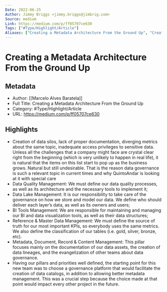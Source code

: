 ```yaml
---
Date: 2022-06-25
Author: Jimmy Briggs <jimmy.briggs@jimbrig.com>
Source: medium
Link: https://medium.com/p/ff05707ce630
Tags: ["#Type/Highlight/Article"]
Aliases: ["Creating a Metadata Architecture From the Ground Up", "Creating a Metadata Architecture From the Ground Up"]
---
```

# Creating a Metadata Architecture From the Ground Up

## Metadata
- Author: [[Marcelo Alves Baratela]]
- Full Title: Creating a Metadata Architecture From the Ground Up
- Category: #Type/Highlight/Article
- URL: https://medium.com/p/ff05707ce630

## Highlights
- Creation of data silos, lack of proper documentation, diverging metrics about the same topic, inadequate access privileges to sensitive data. Unless all the challenges that a company might face are crystal clear right from the beginning (which is very unlikely to happen in real life), it is natural that the items on this list start to pop up as the business grows. Natural but still undesirable. That is the reason data governance is such a relevant topic in current times and why QuintoAndar is looking at it with special care
- Data Quality Management: We must define our data quality processes, as well as its architecture and the necessary tools to implement it;
- Data Lake Management: It is our responsibility to take care of the governance on how we store and model our data. We define who should deliver each layer’s data, as well as its owners and users;
- BI Tools Management: We are responsible for maintaining and managing our BI and data visualization tools, as well as their data structures;
- Reference & Master Data Management: We must define the source of truth for our most important KPIs, so everybody uses the same metrics. We also define the classification of our tables (i.e. gold, silver, bronze, etc).
- Metadata, Document, Record & Content Management: This pillar focuses mainly on the documentation of our data assets, the creation of data lineages, and the evangelization of other teams about data governance.
- Having our pillars and priorities well defined, the starting point for this new team was to choose a governance platform that would facilitate the creation of data catalogs, in addition to allowing better metadata management. This was a crucial step because the choice made at that point would impact every other project in the future.
